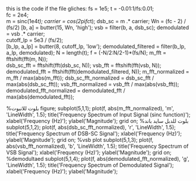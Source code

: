 this is the code if the file gliches:
fs = 1e5;
t = -0.01:1/fs:0.01;  
fc = 2e4;  
m = sinc(1e4*t); 
carrier = cos(2*pi*fc*t); 
dsb_sc = m .* carrier; 
Wn = (fc - 2) / (fs/2) 
[b, a] = butter(15, Wn, 'high'); 
vsb = filter(b, a, dsb_sc);
demodulated = vsb .* carrier;  
cutoff_lp = 5e3 / (fs/2);  
[b_lp, a_lp] = butter(8, cutoff_lp, 'low'); 
demodulated_filtered = filter(b_lp, a_lp, demodulated);
N = length(t);
f = (-N/2:N/2-1)*(fs/N);
m_fft = fftshift(fft(m, N));  
dsb_sc_fft = fftshift(fft(dsb_sc, N));
vsb_fft = fftshift(fft(vsb, N));
demodulated_fft = fftshift(fft(demodulated_filtered, N));
m_fft_normalized = m_fft / max(abs(m_fft));
dsb_sc_fft_normalized = dsb_sc_fft / max(abs(dsb_sc_fft));
vsb_fft_normalized = vsb_fft / max(abs(vsb_fft));
demodulated_fft_normalized = demodulated_fft / max(abs(demodulated_fft));

%بلوت للانبوت
figure;
subplot(5,1,1);
plot(f, abs(m_fft_normalized), 'm', 'LineWidth', 1.5);
title('Frequency Spectrum of Input Signal (sinc function)');
xlabel('Frequency (Hz)');
ylabel('Magnitude');
grid on;
%بلوت للدبل سايد باند
subplot(5,1,2);
plot(f, abs(dsb_sc_fft_normalized), 'r', 'LineWidth', 1.5);
title('Frequency Spectrum of DSB-SC Signal');
xlabel('Frequency (Hz)');
ylabel('Magnitude');
grid on;
%vsb plot
subplot(5,1,3);
plot(f, abs(vsb_fft_normalized), 'b', 'LineWidth', 1.5);
title('Frequency Spectrum of VSB Signal');
xlabel('Frequency (Hz)');
ylabel('Magnitude');
grid on;
%demodultaed
subplot(5,1,4);
plot(f, abs(demodulated_fft_normalized), 'g', 'LineWidth', 1.5);
title('Frequency Spectrum of Demodulated Signal');
xlabel('Frequency (Hz)');
ylabel('Magnitude');
